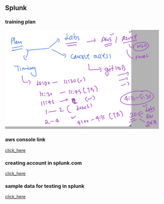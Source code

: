 ## Splunk 

### training plan 

<img src="plan.png">

### aws console link

[click_here](https://delvexdrive.signin.aws.amazon.com/console)

### creating account in splunk.com 

[click_here](https://www.splunk.com/en_us/download/splunk-cloud.html)

### sample data for testing in splunk 

[click_here](https://delvex-software-center.s3.ap-south-1.amazonaws.com/splunk-softwares/Practice_Data.zip)



